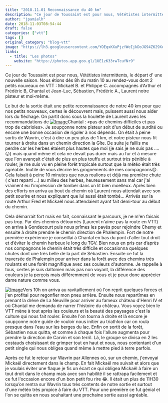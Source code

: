 ```yaml
---
title: "2018.11.01 Reconnaissance du 40 km"
description: "Ce jour de Toussaint est pour nous, Vététistes intermittents, le départ d' une nouvelle saison. Nous étions dès 8h du matin 10 au rendez-vous dont 2 petits nouveaux en VTT : Mickaël B. et Philippe C. accompagnés d’Arthur et Frédéric B, Chantal et Jean-Luc, Sébastien, Frédéric A., Laurent notre pisteur et moi-même."
author: "jpamielh"
date: 2018-11-03T08:54:44
draft: false
categories: ["vtt"]
tags: []
original_category: "blog-vtt"
image: "https://lh3.googleusercontent.com/YOEqxKXuPjzfWeIjkDoJG94Z629Xoc1bHIkaJdE9l9tzPB1N9BSm-qqJknoeXeEfhquBXq3GS07Mq_a_Zw8_6Nujr_qJKULAFRrWYRFzv2FTX9ks4xX1G4lRIQvHoAVdNpdBiaIq80Yq6C1K66k7yVyGgqgGII15M0auozxmNJq7lQSLryKyKibEmYly_q4NEtFoy0MFiJO7Rh70EtRR-5kavKeWSy5qVGxIjewNzmFn_Oc2UTR7toBNuk-2oqQonImY4YMFzHeiEbPn03Fd-p7RsEG8uDjJDYf-aoId1pful_5qwqkwQK-a7oi0VuhsgAcGUbPe5oiGfmVoR2JaLAbCxUxHOEbifvjpwwUUyNsCOMl69bdbbLkOUCyulvv0vphfYP8Z8-qmRnM8pvMyHK1VA_4Pg4vFoy8JT1KdPTJ3ABuvSg4gVrkdn5HNVvAksf1UnQcipOjiySBBt2bD87EIXOhBX65gI_eMb_ZK-2Okn8DtuSXrNmKlT6SJxrtq58LFvhSAkjiP_2FqGhGwmtN1X_9wZkxt-wlRRqqE8tRsL9A0EDYEVuzGeeRoeC6mfmnG-mcSeyS2fUuS2AMRtaa28MS_Yr3GUTaOd_LojU8l8GD9ywMw35u_s_pFBXeLTfGJ27vqZ-bMP7GtOfZyDtBZow=w1024-h768-no"
links:
  - title: "Les photos"
    website: "https://photos.app.goo.gl/1UE1zK33rwTcufNr9"
---
```


Ce jour de Toussaint est pour nous, Vététistes intermittents, le départ d' une nouvelle saison. Nous étions dès 8h du matin 10 au rendez-vous dont 2 petits nouveaux en VTT&nbsp;: Mickaël B. et Philippe C. accompagnés d’Arthur et Frédéric B, Chantal et Jean-Luc, Sébastien, Frédéric A., Laurent notre pisteur et moi-même.

<!--more-->

Le but de la sortie était une petite reconnaissance de notre 40 km pour que nos petits nouveaux, certes le découvrent mais, puissent aussi nous aider lors du fléchage. On partit donc sous la houlette de Laurent avec les recommandations de [![Image](https://lh3.googleusercontent.com/eolOSMpL5ttEkKUTqgqHLvn4SegRPzniBF1RwWRpw7naL32AnugFHdh8DYa-7wU-AhFGQtBETP62JK9gcVVg_Kzxvh4p_7J3i2adiYxZs333Z5nESoLEVFcz3cvyoZQ5ip_mMIcsol-GjUp-Tkqf3fqCCbZIaqjZdqI-a-f0uioKd4kDCRz0BalZDmYxoDlpoJxx0A6WYPrMo818gzzVTUD8QmMfkRfi7XYzsGp1i5uvXj4vZ6pg7ERoUBWL_qSkwOuFJMwJh5A3Nv7IQ7XfCptJ8eUye-caBvgItcjZxK7-9H6w2bhngo3uk-GgCg_l-NY4BmPgk8eS4RCpgXhlh4do88-SS105aBKUE_jnY57uhmQB1OfUe7f6SQtxRtg53uw4AHhM7M7J6OkVUIwc-yftuNmqMx3efq7qDwLOn6LeggWbJ6qCa-uYFDHt1uI9KaSWfyt0usH3DV8_-Vv6hKgeMx3LTnGZmvGwHz7nEbSux01u4s9hLffY37XovjAjQh-NPEzfrR5UyiYnQqiGBW7D-2b5i2FtWlIizM8uhTpjNsGaqy2AqjARZhYhjr7d5wZ3QhGS711GIe42ua-7EIW5pHdv7AGr-8z09DCo0SHLUsOjpsh02eGpqHVYQzRbIQqo2F7_pbdxLq7a7FmrKMCRGw4vpl1MVbhvkEwOf2M902aXeOwG4gandrLIz3Du5ULLZJpc1OZJjs4jfMQ=w1024-h768-no)](https://lh3.googleusercontent.com/eolOSMpL5ttEkKUTqgqHLvn4SegRPzniBF1RwWRpw7naL32AnugFHdh8DYa-7wU-AhFGQtBETP62JK9gcVVg_Kzxvh4p_7J3i2adiYxZs333Z5nESoLEVFcz3cvyoZQ5ip_mMIcsol-GjUp-Tkqf3fqCCbZIaqjZdqI-a-f0uioKd4kDCRz0BalZDmYxoDlpoJxx0A6WYPrMo818gzzVTUD8QmMfkRfi7XYzsGp1i5uvXj4vZ6pg7ERoUBWL_qSkwOuFJMwJh5A3Nv7IQ7XfCptJ8eUye-caBvgItcjZxK7-9H6w2bhngo3uk-GgCg_l-NY4BmPgk8eS4RCpgXhlh4do88-SS105aBKUE_jnY57uhmQB1OfUe7f6SQtxRtg53uw4AHhM7M7J6OkVUIwc-yftuNmqMx3efq7qDwLOn6LeggWbJ6qCa-uYFDHt1uI9KaSWfyt0usH3DV8_-Vv6hKgeMx3LTnGZmvGwHz7nEbSux01u4s9hLffY37XovjAjQh-NPEzfrR5UyiYnQqiGBW7D-2b5i2FtWlIizM8uhTpjNsGaqy2AqjARZhYhjr7d5wZ3QhGS711GIe42ua-7EIW5pHdv7AGr-8z09DCo0SHLUsOjpsh02eGpqHVYQzRbIQqo2F7_pbdxLq7a7FmrKMCRGw4vpl1MVbhvkEwOf2M902aXeOwG4gandrLIz3Du5ULLZJpc1OZJjs4jfMQ=w1024-h768-no)Chantal&nbsp;: «pas de chemins difficiles et pas trop de cabrioles». Je soupçonne notre pisteur soit d'un début de surdité ou encore une bonne occasion de rigoler à nos dépends. On était à peine sortis de Wavrin, c'est à dire un peu plus de 1 km, et notre pisteur nous fit tourner à droite dans un chemin direction la Gîte. De suite je faillis me perdre car les herbes étaient plus hautes que moi (je sais je ne suis pas ….😕) mais quand même et cela ne devait pas durer mais au fur et à mesure que l'on avançait c'était de plus en plus touffu et surtout très pénible à rouler, je me suis vu en pleine forêt tropicale surtout que la météo était très agréable. Inutile de vous décrire les grognements de mes compagnons😠. Cela faisait à peine 10 minutes que nous roulions et déjà ma première chute ( c'est reparti ...) au milieu des herbes, heureusement sans mal car j'ai vraiment eu l'impression de tomber dans un lit bien moelleux. Après bien des efforts on arriva au bout du chemin où Laurent nous attendait avec son petit sourire et nous expliquant que lui aussi était tombé... Arrivés sur la route Arthur Fred et Mickaël nous attendaient ayant fait demi-tour au début du chemin.

Cela démarrait fort mais en fait, connaissant le parcours, je ne m'en faisais pas trop. Par des chemins détournés (Laurent n'aime pas la route en VTT) on arriva à Gondecourt puis nous prîmes les pavés pour rejoindre Chemy et ensuite à droite prendre le chemin direction de Phalempin. Fort de notre première expérience je conseillai à Chantal en bas du pont d'aller tout droit et d’éviter le chemin herbeux le long du TGV. Bien nous en pris car d’après nos compagnons le chemin était très difficile et occasionna quelques chutes dont une très belle de la part de Sébastien. Ensuite ce fut la traversée de Phalempin pour arriver dans la forêt avec des chemins très roulants et une forêt magnifique avec ses couleurs d'automne. Je rappelle à tous, certes je suis daltonien mais pas non voyant, la différence des couleurs je la perçois mais différemment de vous et je peux donc apprécier dame nature comme vous.

[![Image](https://lh3.googleusercontent.com/D1tNoPgXpD9nnG01KcH46hxJXz2EiaaZz8nh7owqgLDkiCSkjK0FjfxPHLh0LmPDXtbq_HKDlm5JaYkGHEtB_5ohp65FTdWj5Src6zFunQITcheICuyfpsRtcAep1wmaf-Owe7g156yaxL8OUr9VfOOTHpicTmj8ltSo1LZaLusfoWo-RKHrESF8USS5S4f7VcJpMLCH-d9H5zpcvqvvfQKs0MVpQb3PSpi-rtf9Q_K6Kyy5lipkXrGfhSuqbC6Th97bKEIGxyzUsrLXadSpuPR3IZGkXl8FLcgfwqh7CxCDGmvkZ5RzPia9ALAdPi6RsYhe6sr_hba0LZ8-vLWT8GDyMKQPZLpAwPuxuF9ZVLuGR0n9l8kS86e83CWvX3Zlq48CAuZamhaputSseGJ3zxmSWJVYVQEEwtcu9_tB0NhSwXM0sDHoSTqGEve5HOLAdEzkPiF2OV0B_biVL8proQKDZKM1Vz5QbxfSd1U1RQkz_5vbhCOut8mfvS1_Tconf0dTsAZ2MDD7eG7x5id16jLSBvuY8mDCKKSYUYIOjWCPd2LiRtEBIP2HGVLnUDpRzAJ6tbpKgCa8j9E9LsZleC4y4E55GzHUFC5aRYrO2wQJW7yFigRRFlsjTA-qcVrdSif5q8Qf8Emf6zjCzIagFVImMIlqkLMneZsOjBs6XFY1_2jKkydbFl-h7cztrqEQjYljcUmLgTwBG4YNDZE=w1024-h768-no)](https://lh3.googleusercontent.com/D1tNoPgXpD9nnG01KcH46hxJXz2EiaaZz8nh7owqgLDkiCSkjK0FjfxPHLh0LmPDXtbq_HKDlm5JaYkGHEtB_5ohp65FTdWj5Src6zFunQITcheICuyfpsRtcAep1wmaf-Owe7g156yaxL8OUr9VfOOTHpicTmj8ltSo1LZaLusfoWo-RKHrESF8USS5S4f7VcJpMLCH-d9H5zpcvqvvfQKs0MVpQb3PSpi-rtf9Q_K6Kyy5lipkXrGfhSuqbC6Th97bKEIGxyzUsrLXadSpuPR3IZGkXl8FLcgfwqh7CxCDGmvkZ5RzPia9ALAdPi6RsYhe6sr_hba0LZ8-vLWT8GDyMKQPZLpAwPuxuF9ZVLuGR0n9l8kS86e83CWvX3Zlq48CAuZamhaputSseGJ3zxmSWJVYVQEEwtcu9_tB0NhSwXM0sDHoSTqGEve5HOLAdEzkPiF2OV0B_biVL8proQKDZKM1Vz5QbxfSd1U1RQkz_5vbhCOut8mfvS1_Tconf0dTsAZ2MDD7eG7x5id16jLSBvuY8mDCKKSYUYIOjWCPd2LiRtEBIP2HGVLnUDpRzAJ6tbpKgCa8j9E9LsZleC4y4E55GzHUFC5aRYrO2wQJW7yFigRRFlsjTA-qcVrdSif5q8Qf8Emf6zjCzIagFVImMIlqkLMneZsOjBs6XFY1_2jKkydbFl-h7cztrqEQjYljcUmLgTwBG4YNDZE=w1024-h768-no)Vers 10h on arriva au ravitaillement où l'on reprit quelques forces et j'en profitai pour regonfler mon pneu arrière. Ensuite nous repartîmes en prenant la drève de La Neuville pour arriver au fameux château d'Henri IV et où Chantal me demanda de narrer l'histoire du château. Vous voyez bien le VTT mène à tout après les couleurs et la beauté des paysages c'est la culture qui nous fait rouler. Ensuite l'on tourna à droite et là encore je soupçonne notre guide de vouloir nous initier au triathlon car on roula presque dans l'eau sur les berges du lac. Enfin on sortit de la forêt, Sébastien nous quitta, et comme à chaque fois l'allure augmenta pour prendre la direction de Carvin et son terril. Là, le groupe se divisa en 2 les costauds choisissant de grimper tout en haut et nous, nous contentant d'un petit single qui nous obligea quand même à mettre pied à terre parfois.

Après ce fut le retour sur Wavrin par Allennes où, sur un chemin, j'envoyai Mickaël directement dans le champ. En fait Mickaël me suivait et alors que je voulais éviter une flaque je fis un écart ce qui obligea Mickaël à faire un tout droit dans le champ mais avec son habilité il se rattrapa facilement et ce fut l'occasion encore d'un bon petit fou rire 😂. Il était un plus de 11H30 lorsqu’on rentra sur Wavrin tous très contents de notre sortie et surtout d'une météo très propice à faire du VTT. Pour une première ce fut génial et l'on se quitta en nous souhaitant une prochaine sortie aussi agréable.